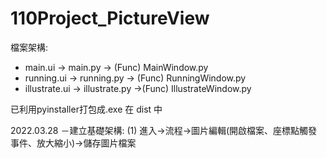 # 110Project_PictureView

檔案架構:
- main.ui → main.py → (Func) MainWindow.py
- running.ui → running.py → (Func) RunningWindow.py
- illustrate.ui → illustrate.py →(Func) IllustrateWindow.py 

已利用pyinstaller打包成.exe 在 dist 中

2022.03.28
－建立基礎架構:
(1) 進入→流程→圖片編輯(開啟檔案、座標點觸發事件、放大縮小)→儲存圖片檔案
